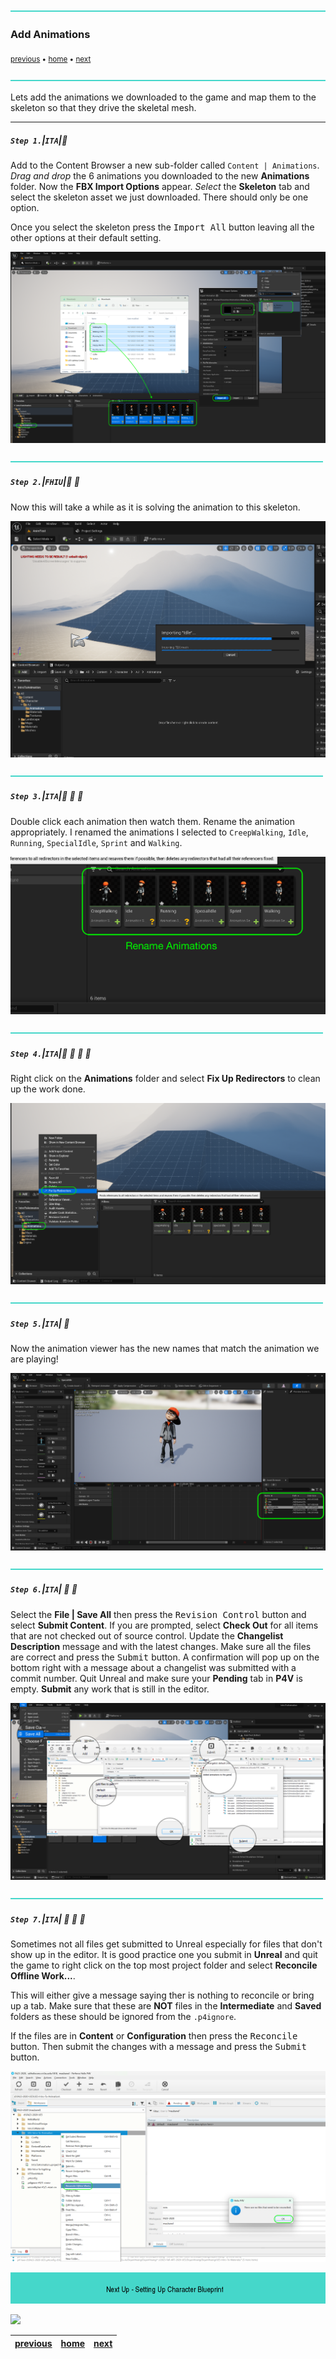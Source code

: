 ![](../images/line3.png)

### Add Animations

<sub>[previous](../fixing-model/README.md#user-content-fixing-mixamo-models) • [home](../README.md#user-content-ue4-animations) • [next](../character-bp/README.md#user-content-setting-up-character-blueprint)</sub>

![](../images/line3.png)

Lets add the animations we downloaded to the game and map them to the skeleton so that they drive the skeletal mesh.

---

##### `Step 1.`\|`ITA`|:small_blue_diamond:

Add to the Content Browser  a new sub-folder called `Content | Animations`. *Drag and drop* the 6 animations you downloaded to the new **Animations** folder. Now the **FBX Import Options** appear. *Select* the **Skeleton** tab and select the skeleton asset we just downloaded. There should only be one option.

Once you select the skeleton press the <kbd>Import All</kbd> button leaving all the other options at their default setting.

![add folder called Character | AJ | Animations](images/AJAnimationsFolder.png)

![](../images/line2.png)

##### `Step 2.`\|`FHIU`|:small_blue_diamond: :small_blue_diamond: 

Now this will take a while as it is solving the animation to this skeleton.

![UE4 progress bar importing animations](images/ImportingAnimationsTakeTime.png)


![](../images/line2.png)

##### `Step 3.`\|`ITA`|:small_blue_diamond: :small_blue_diamond: :small_blue_diamond:

Double click each animation then watch them. Rename the animation appropriately. I renamed the animations I selected to `CreepWalking`, `Idle`, `Running`, `SpecialIdle`, `Sprint` and `Walking`.

![slow walk animation frame](images/PlayAnim.png)

![](../images/line2.png)

##### `Step 4.`\|`ITA`|:small_blue_diamond: :small_blue_diamond: :small_blue_diamond: :small_blue_diamond:

Right click on the **Animations** folder and select **Fix Up Redirectors** to clean up the work done.

![slow walk animation frame](images/fixUpRedirects.png)

![](../images/line2.png)

##### `Step 5.`\|`ITA`| :small_orange_diamond:

Now the animation viewer has the new names that match the animation we are playing!

![animation name](images/NameEachAnim.png)

![](../images/line2.png)

##### `Step 6.`\|`ITA`| :small_orange_diamond: :small_blue_diamond:

Select the **File | Save All** then press the <kbd>Revision Control</kbd> button and select **Submit Content**.  If you are prompted, select **Check Out** for all items that are not checked out of source control. Update the **Changelist Description** message and with the latest changes. Make sure all the files are correct and press the <kbd>Submit</kbd> button. A confirmation will pop up on the bottom right with a message about a changelist was submitted with a commit number. Quit Unreal and make sure your **Pending** tab in **P4V** is empty. **Submit** any work that is still in the editor.

![save all and submit to perforce in P4V](images/submitP4.png)

![](../images/line2.png)

##### `Step 7.`\|`ITA`| :small_orange_diamond: :small_blue_diamond: :small_blue_diamond:

Sometimes not all files get submitted to Unreal especially for files that don't show up in the editor.  It is good practice one you submit in **Unreal** and quit the game to right click on the top most project folder and select **Reconcile Offline Work...**.

This will either give a message saying ther is nothing to reconcile or bring up a tab.  Make sure that these are **NOT** files in the **Intermediate** and **Saved** folders as these should be ignored from the `.p4ignore`.

If the files are in **Content** or **Configuration** then press the <kbd>Reconcile</kbd> button.  Then submit the changes with a message and press the <kbd>Submit</kbd> button.

![reconcile offline work](images/reconcile.png)

<!-- <img src="https://via.placeholder.com/1000x100/45D7CA/000000/?text=Next Up - Setting Up Character Blueprint"> -->
![next up next tile](images/banner.png)

![](../images/line1.png)

| [previous](../fixing-model/README.md#user-content-fixing-mixamo-models)| [home](../README.md#user-content-ue4-animations) | [next](../character-bp/README.md#user-content-setting-up-character-blueprint)|
|---|---|---|

